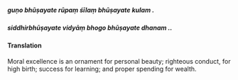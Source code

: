 ##### guṇo bhūṣayate rūpaṃ śīlaṃ bhūṣayate kulam .
##### siddhirbhūṣayate vidyāṃ bhogo bhūṣayate dhanam ..

#### Translation

Moral excellence is an ornament for personal beauty; righteous conduct, for high birth; success for learning; and proper spending for wealth.